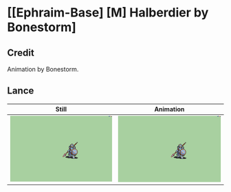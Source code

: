 # [\[Ephraim-Base\] \[M\] Halberdier by Bonestorm]

## Credit

Animation by Bonestorm.

## Lance

| Still | Animation |
| :---: | :-------: |
| ![Lance still](./Lance_000.png) | ![Lance animation](./Lance.gif) |
